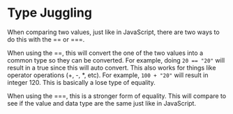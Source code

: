 # Type Juggling

When comparing two values, just like in JavaScript, there are two ways to do this with the == or ===.



When using the ==, this will convert the one of the two values into a common type so they can be converted. For example, doing `20 == "20"` will result in a true since this will auto convert. This also works for things like operator operations (+, -, *, etc). For example, `100 + "20"` will result in integer 120. This is basically a lose type of equality.



When using the ===, this is a stronger form of equality. This will compare to see if the value and data type are the same just like in JavaScript.
